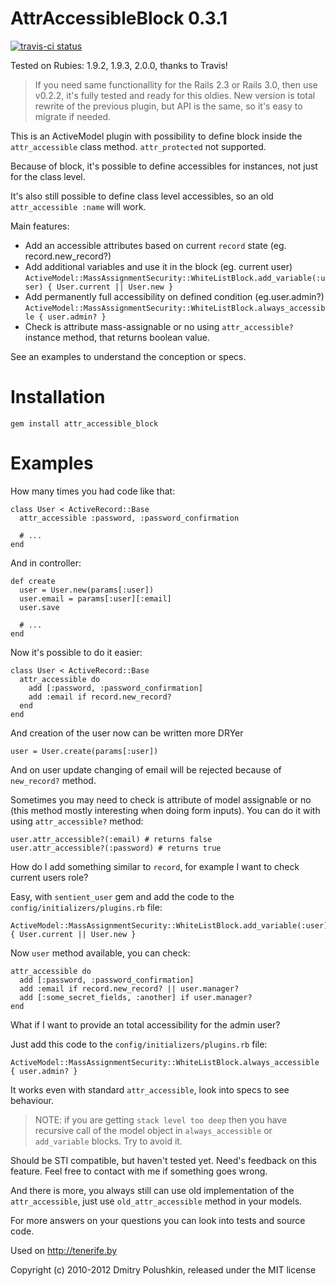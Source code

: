 AttrAccessibleBlock 0.3.1
=========================

[![travis-ci status](https://secure.travis-ci.org/dmitry/attr_accessible_block.png)](http://travis-ci.org/dmitry/attr_accessible_block)

Tested on Rubies: 1.9.2, 1.9.3, 2.0.0, thanks to Travis!

> If you need same functionallity for the Rails 2.3 or Rails 3.0, then use v0.2.2, it's fully tested and ready for this oldies. New version is total rewrite of the previous plugin, but API is the same, so it's easy to migrate if needed.

This is an ActiveModel plugin with possibility to define block inside the `attr_accessible` class method. `attr_protected` not supported.

Because of block, it's possible to define accessibles for instances, not just for the class level.

It's also still possible to define class level accessibles, so an old `attr_accessible :name` will work.

Main features:

* Add an accessible attributes based on current `record` state (eg. record.new_record?)
* Add additional variables and use it in the block (eg. current user) `ActiveModel::MassAssignmentSecurity::WhiteListBlock.add_variable(:user) { User.current || User.new }`
* Add permanently full accessibility on defined condition (eg.user.admin?) `ActiveModel::MassAssignmentSecurity::WhiteListBlock.always_accessible { user.admin? }`
* Check is attribute mass-assignable or no using `attr_accessible?` instance method, that returns boolean value.

See an examples to understand the conception or specs.

Installation
============

    gem install attr_accessible_block

Examples
========

How many times you had code like that:

    class User < ActiveRecord::Base
      attr_accessible :password, :password_confirmation

      # ...
    end

And in controller:

    def create
      user = User.new(params[:user])
      user.email = params[:user][:email]
      user.save

      # ...
    end

Now it's possible to do it easier:

    class User < ActiveRecord::Base
      attr_accessible do
        add [:password, :password_confirmation]
        add :email if record.new_record?
      end
    end

And creation of the user now can be written more DRYer

    user = User.create(params[:user])

And on user update changing of email will be rejected because of `new_record?` method.

Sometimes you may need to check is attribute of model assignable or no (this method mostly interesting when doing form inputs). You can do it with using `attr_accessible?` method:

    user.attr_accessible?(:email) # returns false
    user.attr_accessible?(:password) # returns true

How do I add something similar to `record`, for example I want to check current users role?

Easy, with `sentient_user` gem and add the code to the `config/initializers/plugins.rb` file:

    ActiveModel::MassAssignmentSecurity::WhiteListBlock.add_variable(:user) { User.current || User.new }

Now `user` method available, you can check:

    attr_accessible do
      add [:password, :password_confirmation]
      add :email if record.new_record? || user.manager?
      add [:some_secret_fields, :another] if user.manager?
    end

What if I want to provide an total accessibility for the admin user?

Just add this code to the `config/initializers/plugins.rb` file:

    ActiveModel::MassAssignmentSecurity::WhiteListBlock.always_accessible { user.admin? }

It works even with standard `attr_accessible`, look into specs to see behaviour.

> NOTE: if you are getting `stack level too deep` then you have recursive call of the model object in `always_accessible` or `add_variable` blocks. Try to avoid it.

Should be STI compatible, but haven't tested yet. Need's feedback on this feature. Feel free to contact with me if something goes wrong.

And there is more, you always still can use old implementation of the `attr_accessible`, just use `old_attr_accessible` method in your models.

For more answers on your questions you can look into tests and source code.

Used on http://tenerife.by

Copyright (c) 2010-2012 Dmitry Polushkin, released under the MIT license
